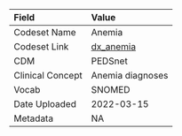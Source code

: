 |Field            |Value            |
|:----------------|:----------------|
|Codeset Name     |Anemia           |
|Codeset Link     |[dx_anemia](https://github.com/PEDSnet/Variable-Dictionary/blob/main/conditions/dx_anemia.csv)|
|CDM              |PEDSnet          |
|Clinical Concept |Anemia diagnoses |
|Vocab            |SNOMED           |
|Date Uploaded    |2022-03-15       |
|Metadata         |NA               |
